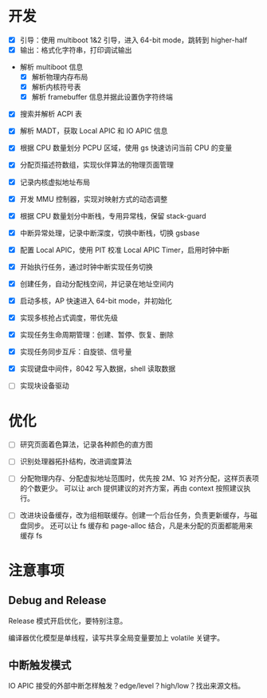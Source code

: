 # 开发

- [x] 引导：使用 multiboot 1&2 引导，进入 64-bit mode，跳转到 higher-half
- [x] 输出：格式化字符串，打印调试输出
- 解析 multiboot 信息
  - [x] 解析物理内存布局
  - [x] 解析内核符号表
  - [x] 解析 framebuffer 信息并据此设置伪字符终端
- [x] 搜索并解析 ACPI 表
- [x] 解析 MADT，获取 Local APIC 和 IO APIC 信息
- [x] 根据 CPU 数量划分 PCPU 区域，使用 gs 快速访问当前 CPU 的变量
- [x] 分配页描述符数组，实现伙伴算法的物理页面管理
- [x] 记录内核虚拟地址布局
- [x] 开发 MMU 控制器，实现对映射方式的动态调整
- [x] 根据 CPU 数量划分中断栈，专用异常栈，保留 stack-guard
- [x] 中断异常处理，记录中断深度，切换中断栈，切换 gsbase
- [x] 配置 Local APIC，使用 PIT 校准 Local APIC Timer，启用时钟中断
- [x] 开始执行任务，通过时钟中断实现任务切换
- [x] 创建任务，自动分配栈空间，并记录在地址空间内
- [x] 启动多核，AP 快速进入 64-bit mode，并初始化
- [x] 实现多核抢占式调度，带优先级
- [x] 实现任务生命周期管理：创建、暂停、恢复、删除
- [x] 实现任务同步互斥：自旋锁、信号量
- [x] 实现键盘中间件，8042 写入数据，shell 读取数据
- [ ] 实现块设备驱动


# 优化

- [ ] 研究页面着色算法，记录各种颜色的直方图
- [ ] 识别处理器拓扑结构，改进调度算法
- [ ] 分配物理内存、分配虚拟地址范围时，优先按 2M、1G 对齐分配，这样页表项的个数更少。
      可以让 arch 提供建议的对齐方案，再由 context 按照建议执行。
- [ ] 改进块设备缓存，改为组相联缓存。创建一个后台任务，负责更新缓存，与磁盘同步。
      还可以让 fs 缓存和 page-alloc 结合，凡是未分配的页面都能用来缓存 fs



# 注意事项

## Debug and Release

Release 模式开启优化，要特别注意。

编译器优化模型是单线程，读写共享全局变量要加上 volatile 关键字。

## 中断触发模式

IO APIC 接受的外部中断怎样触发？edge/level？high/low？找出来源文档。
